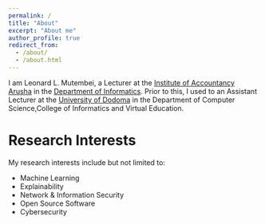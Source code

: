 ```yaml
---
permalink: /
title: "About"
excerpt: "About me"
author_profile: true
redirect_from: 
  - /about/
  - /about.html
---
```

I am Leonard L. Mutembei, a Lecturer at the [Institute of Accountancy Arusha](https://www.iaa.ac.tz/) in the [Department of Informatics](https://informatics.iaa.ac.tz/). Prior to this, I used to an Assistant Lecturer at the [University of Dodoma](https://www.udom.ac.tz/) in the Department of Computer Science,College of Informatics and Virtual Education.

Research Interests
======
My research interests include but not limited to:
* Machine Learning
* Explainability 
* Network & Information Security
* Open Source Software
* Cybersecurity

